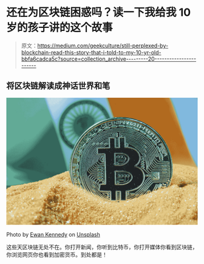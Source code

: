 # 还在为区块链困惑吗？读一下我给我 10 岁的孩子讲的这个故事

> 原文：<https://medium.com/geekculture/still-perplexed-by-blockchain-read-this-story-that-i-told-to-my-10-yr-old-bbfa6cadca5c?source=collection_archive---------20----------------------->

## 将区块链解读成神话世界和笔

![](img/ee229bc90a00e4dc71d3bc7ea5531cfc.png)

Photo by [Ewan Kennedy](https://unsplash.com/@ewankennedy19?utm_source=medium&utm_medium=referral) on [Unsplash](https://unsplash.com?utm_source=medium&utm_medium=referral)

这些天区块链无处不在。你打开新闻，你听到比特币，你打开媒体你看到区块链，你浏览网页你也看到加密货币。到处都是！